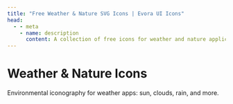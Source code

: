 ```yaml
---
title: "Free Weather & Nature SVG Icons | Evora UI Icons"
head:
  - - meta
    - name: description
      content: A collection of free icons for weather and nature applications. Includes icons for sun, clouds, rain, and environmental themes.
---
```


# Weather & Nature Icons

Environmental iconography for weather apps: sun, clouds, rain, and more.

<IconCategory category="weather-nature" />
